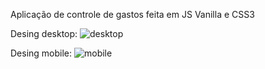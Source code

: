 Aplicação de controle de gastos feita em JS Vanilla e CSS3

Desing desktop:
![desktop](https://github.com/lcdiax17/control-finance_lcdiax17/assets/97840328/90d61221-444c-4cee-95be-ddf3e9d8f7eb)



Desing mobile:
![mobile](https://github.com/lcdiax17/control-finance_lcdiax17/assets/97840328/e3d4d821-80b6-4004-b4d4-a3c4af472407)
